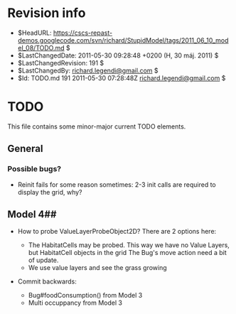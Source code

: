 # Revision info #
* $HeadURL: https://cscs-repast-demos.googlecode.com/svn/richard/StupidModel/tags/2011_06_10_model_08/TODO.md $
* $LastChangedDate: 2011-05-30 09:28:48 +0200 (H, 30 máj. 2011) $
* $LastChangedRevision: 191 $
* $LastChangedBy: richard.legendi@gmail.com $
* $Id: TODO.md 191 2011-05-30 07:28:48Z richard.legendi@gmail.com $

# TODO #
This file contains some minor-major current TODO elements.

## General ##

### Possible bugs? ###
* Reinit fails for some reason sometimes: 2-3 init calls are required to display the grid, why?

## Model 4##
* How to probe ValueLayerProbeObject2D? There are 2 options here:
	* The HabitatCells may be probed. This way we have no Value Layers, but HabitatCell objects in the grid
	  The Bug's move action need a bit of update. 
	* We use value layers and see the grass growing

* Commit backwards:
	* Bug#foodConsumption() from Model 3
	* Multi occuppancy from Model 3
